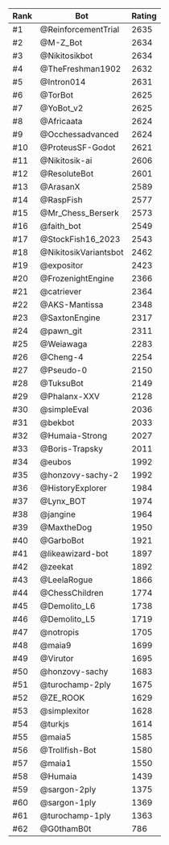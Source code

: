 Rank|Bot|Rating
---|---|---
#1|@ReinforcementTrial|2635
#2|@M-Z_Bot|2634
#3|@Nikitosikbot|2634
#4|@TheFreshman1902|2632
#5|@Intron014|2631
#6|@TorBot|2625
#7|@YoBot_v2|2625
#8|@Africaata|2624
#9|@Occhessadvanced|2624
#10|@ProteusSF-Godot|2621
#11|@Nikitosik-ai|2606
#12|@ResoluteBot|2601
#13|@ArasanX|2589
#14|@RaspFish|2577
#15|@Mr_Chess_Berserk|2573
#16|@faith_bot|2549
#17|@StockFish16_2023|2543
#18|@NikitosikVariantsbot|2462
#19|@expositor|2423
#20|@FrozenightEngine|2366
#21|@catriever|2364
#22|@AKS-Mantissa|2348
#23|@SaxtonEngine|2317
#24|@pawn_git|2311
#25|@Weiawaga|2283
#26|@Cheng-4|2254
#27|@Pseudo-0|2150
#28|@TuksuBot|2149
#29|@Phalanx-XXV|2128
#30|@simpleEval|2036
#31|@bekbot|2033
#32|@Humaia-Strong|2027
#33|@Boris-Trapsky|2011
#34|@eubos|1992
#35|@honzovy-sachy-2|1992
#36|@HistoryExplorer|1984
#37|@Lynx_BOT|1974
#38|@jangine|1964
#39|@MaxtheDog|1950
#40|@GarboBot|1921
#41|@likeawizard-bot|1897
#42|@zeekat|1892
#43|@LeelaRogue|1866
#44|@ChessChildren|1774
#45|@Demolito_L6|1738
#46|@Demolito_L5|1719
#47|@notropis|1705
#48|@maia9|1699
#49|@Virutor|1695
#50|@honzovy-sachy|1683
#51|@turochamp-2ply|1675
#52|@ZE_ROOK|1629
#53|@simplexitor|1628
#54|@turkjs|1614
#55|@maia5|1585
#56|@Trollfish-Bot|1580
#57|@maia1|1550
#58|@Humaia|1439
#59|@sargon-2ply|1375
#60|@sargon-1ply|1369
#61|@turochamp-1ply|1363
#62|@G0thamB0t|786
